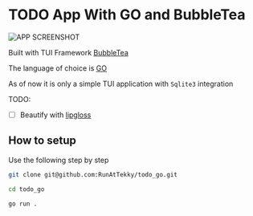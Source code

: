 # TODO App With GO and BubbleTea

![APP SCREENSHOT](https://i.imgur.com/qeulWyn.png)

Built with TUI Framework [BubbleTea](https://github.com/charmbracelet/bubbletea)

The language of choice is [GO](https://github.com/golang/go)

As of now it is only a simple TUI application with `Sqlite3` integration

TODO:
- [ ] Beautify with [lipgloss](https://github.com/charmbracelet/lipgloss)

## How to setup
Use the following step by step

```bash
git clone git@github.com:RunAtTekky/todo_go.git

cd todo_go

go run .
```

